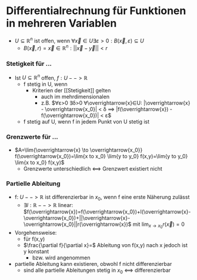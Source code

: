 # Differentialrechnung für Funktionen in mehreren Variablen
+ $U⊆ℝ^n$ ist offen, wenn $∀\overrightarrow{x}∈U ∃ε>0: B(\overrightarrow{x},ε)⊆U$
	+ $B(\overrightarrow{x},r)={\overrightarrow{x}∈ℝ^n : ||\overrightarrow{x}-\overrightarrow{y}||<r}$

### Stetigkeit für ...
+ Ist $U⊆ℝ^n$ offen, $f:U--> ℝ$
	+ f stetig in U, wenn
		+ Kriterien der [[Stetigkeit]] gelten
			+  auch im mehrdimensionalen
			+ z.B.	$∀ε>0 ∃δ>0 ∀\overrightarrow{x}∈U: |\overrightarrow{x} - \overrightarrow{x_0}| < δ ==> |f(\overrightarrow{x}) - f(\overrightarrow{x_0})| < ε$
	+ f stetig auf U, wenn f in jedem Punkt von U stetig ist

### Grenzwerte für ...
+ $A=\lim{\overrightarrow{x} \to \overrightarrow{x_0}} f(\overrightarrow{x_0})=\lim{x to x_0} \lim{y to y_0} f(x,y)=\lim{y to y_0} \lim{x to x_0} f(x,y)$
	+ Grenzwerte unterschiedlich <==> Grenzwert existiert nicht

### Partielle Ableitung
+ f: $U-->ℝ$ ist differenzierbar in $x_0$, wenn f eine erste Näherung zulässt
	+ $∃l:ℝ-->ℝ$ linear: $f(\overrightarrow{x})=f(\overrightarrow{x_0})+l(\overrightarrow{x}-\overrightarrow{x_0})+||\overrightarrow{x}-\overrightarrow{x_0}||r(\overrightarrow{x})$ mit $\lim_{x \to x_0} r(\overrightarrow{x})=0$
+ Vorgehensweise:
	+ für f(x,y)
	+ $\frac{\partial f}{\partial x}=$ Ableitung von f(x,y) nach x jedoch ist y konstant
		+ bzw. wird angenommen
+ partielle Ableitung kann existieren, obwohl f nicht differenzierbar
	+ sind alle partielle Ableitungen stetig in $x_0$ <==> differenzierbar
